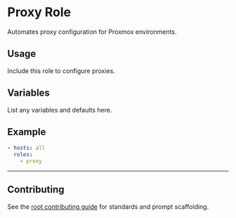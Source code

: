 # Proxy Role

Automates proxy configuration for Proxmox environments.

## Usage
Include this role to configure proxies.

## Variables
List any variables and defaults here.

## Example
```yaml
- hosts: all
  roles:
    - proxy
```

---

## Contributing
See the [root contributing guide](../../docs/contributing.md) for standards and prompt scaffolding.